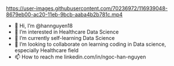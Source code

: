 
https://user-images.githubusercontent.com/70236972/116939048-8679eb00-ac20-11eb-9bcb-aaba4b2b781c.mp4

- 👋 Hi, I’m @hannguyen18
- 👀 I’m interested in Healthcare Data Science
- 🌱 I’m currently self-learning Data Science
- 💞️ I’m looking to collaborate on learning coding in Data science, especially Healthcare field
- 📫 How to reach me linkedin.com/in/ngoc-han-nguyen


<!---
hannguyen18/hannguyen18 is a ✨ special ✨ repository because its `README.md` (this file) appears on your GitHub profile.
You can click the Preview link to take a look at your changes.
--->
